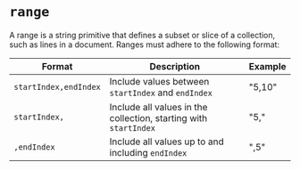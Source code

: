 # `range`

A range is a string primitive that defines a subset or slice of a collection,
such as lines in a document. Ranges must adhere to the following format:

| Format                | Description                                                      | Example |
| --------------------- | ---------------------------------------------------------------- | ------- |
| `startIndex,endIndex` | Include values between `startIndex` and `endIndex`               | "5,10"  |
| `startIndex,`         | Include all values in the collection, starting with `startIndex` | "5,"    |
| `,endIndex`           | Include all values up to and including `endIndex`                | ",5"    |
